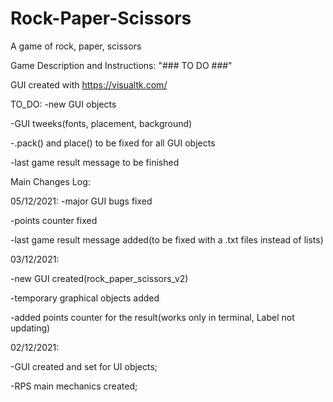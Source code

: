 # Rock-Paper-Scissors
A game of rock, paper, scissors

Game Description and Instructions:
"### TO DO ###"

GUI created with https://visualtk.com/

TO_DO:
-new GUI objects

-GUI tweeks(fonts, placement, background)

-.pack() and place() to be fixed for all GUI objects

-last game result message to be finished


Main Changes Log:

05/12/2021:
-major GUI bugs fixed

-points counter fixed

-last game result message added(to be fixed with a .txt files instead of lists)



03/12/2021:

-new GUI created(rock_paper_scissors_v2)

-temporary graphical objects added

-added points counter for the result(works only in terminal, Label not updating)



02/12/2021:

-GUI created and set for UI objects;

-RPS main mechanics created;
